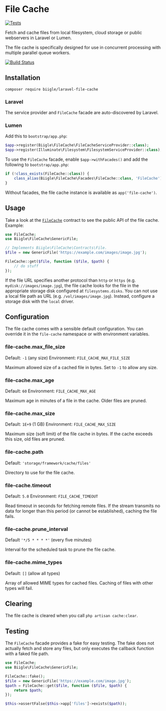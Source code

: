 # File Cache

[![Tests](https://github.com/biigle/laravel-file-cache/actions/workflows/tests.yml/badge.svg)](https://github.com/biigle/laravel-file-cache/actions/workflows/tests.yml)

Fetch and cache files from local filesystem, cloud storage or public webservers in Laravel or Lumen.

The file cache is specifically designed for use in concurrent processing with multiple parallel queue workers.

[![Build Status](https://api.travis-ci.org/biigle/laravel-file-cache.svg)](https://travis-ci.org/biigle/laravel-file-cache)

## Installation

```
composer require biigle/laravel-file-cache
```

### Laravel

The service provider and `FileCache` facade are auto-discovered by Laravel.

### Lumen

Add this to `bootstrap/app.php`:
```php
$app->register(Biigle\FileCache\FileCacheServiceProvider::class);
$app->register(Illuminate\Filesystem\FilesystemServiceProvider::class);
```

To use the `FileCache` facade, enable `$app->withFacades()` and add the following to `bootstrap/app.php`:

```php
if (!class_exists(FileCache::class)) {
    class_alias(Biigle\FileCache\Facades\FileCache::class, 'FileCache');
}
```

Without facades, the file cache instance is available as `app('file-cache')`.

## Usage

Take a look at the [`FileCache`](src/Contracts/FileCache.php) contract to see the public API of the file cache. Example:

```php
use FileCache;
use Biigle\FileCache\GenericFile;

// Implements Biigle\FileCache\Contracts\File.
$file = new GenericFile('https://example.com/images/image.jpg');

FileCache::get($file, function ($file, $path) {
    // do stuff
});
```

If the file URL specifies another protocol than `http` or `https` (e.g. `mydisk://images/image.jpg`), the file cache looks for the file in the appropriate storage disk configured at `filesystems.disks`. You can not use a local file path as URL (e.g. `/vol/images/image.jpg`). Instead, configure a storage disk with the `local` driver.

## Configuration

The file cache comes with a sensible default configuration. You can override it in the `file-cache` namespace or with environment variables.

### file-cache.max_file_size

Default: `-1` (any size)
Environment: `FILE_CACHE_MAX_FILE_SIZE`

Maximum allowed size of a cached file in bytes. Set to `-1` to allow any size.

### file-cache.max_age

Default: `60`
Environment: `FILE_CACHE_MAX_AGE`

Maximum age in minutes of a file in the cache. Older files are pruned.

### file-cache.max_size

Default: `1E+9` (1 GB)
Environment: `FILE_CACHE_MAX_SIZE`

Maximum size (soft limit) of the file cache in bytes. If the cache exceeds this size, old files are pruned.

### file-cache.path

Default: `'storage/framework/cache/files'`

Directory to use for the file cache.

### file-cache.timeout

Default: `5.0`
Environment: `FILE_CACHE_TIMEOUT`

Read timeout in seconds for fetching remote files. If the stream transmits no data for longer than this period (or cannot be established), caching the file fails.

### file-cache.prune_interval

Default `'*/5 * * * *'` (every five minutes)

Interval for the scheduled task to prune the file cache.

### file-cache.mime_types

Default: `[]` (allow all types)

Array of allowed MIME types for cached files. Caching of files with other types will fail.

## Clearing

The file cache is cleared when you call `php artisan cache:clear`.

## Testing

The `FileCache` facade provides a fake for easy testing. The fake does not actually fetch and store any files, but only executes the callback function with a faked file path.

```php
use FileCache;
use Biigle\FileCache\GenericFile;

FileCache::fake();
$file = new GenericFile('https://example.com/image.jpg');
$path = FileCache::get($file, function ($file, $path) {
    return $path;
});

$this->assertFalse($this->app['files']->exists($path));
```
